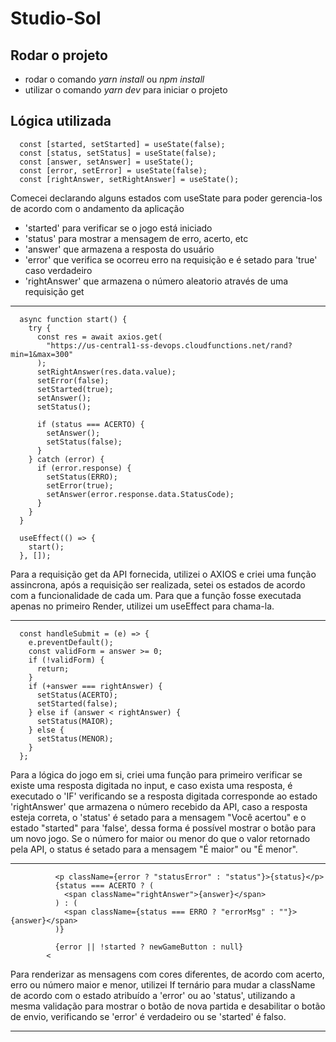 # Studio-Sol

## Rodar o projeto

- rodar o comando _yarn install_ ou _npm install_
- utilizar o comando _yarn dev_ para iniciar o projeto

## Lógica utilizada

```
  const [started, setStarted] = useState(false);
  const [status, setStatus] = useState(false);
  const [answer, setAnswer] = useState();
  const [error, setError] = useState(false);
  const [rightAnswer, setRightAnswer] = useState();
```
Comecei declarando alguns estados com useState para poder gerencia-los de acordo com o andamento da aplicação
- 'started' para verificar se o jogo está iniciado
- 'status' para mostrar a mensagem de erro, acerto, etc
- 'answer' que armazena a resposta do usuário
- 'error' que verifica se ocorreu erro na requisição e é setado para 'true' caso verdadeiro
- 'rightAnswer' que armazena o número aleatorio através de uma requisição get

-------------
```
  async function start() {
    try {
      const res = await axios.get(
        "https://us-central1-ss-devops.cloudfunctions.net/rand?min=1&max=300"
      );
      setRightAnswer(res.data.value);
      setError(false);
      setStarted(true);
      setAnswer();
      setStatus();

      if (status === ACERTO) {
        setAnswer();
        setStatus(false);
      }
    } catch (error) {
      if (error.response) {
        setStatus(ERRO);
        setError(true);
        setAnswer(error.response.data.StatusCode);
      }
    }
  }
  
  useEffect(() => {
    start();
  }, []);
```
Para a requisição get da API fornecida, utilizei o AXIOS e criei uma função assincrona, após a requisição ser realizada, setei os estados de acordo com a funcionalidade de cada um. Para que a função fosse executada apenas no primeiro Render, utilizei um useEffect para chama-la.

-------------
```
  const handleSubmit = (e) => {
    e.preventDefault();
    const validForm = answer >= 0;
    if (!validForm) {
      return;
    }
    if (+answer === rightAnswer) {
      setStatus(ACERTO);
      setStarted(false);
    } else if (answer < rightAnswer) {
      setStatus(MAIOR);
    } else {
      setStatus(MENOR);
    }
  };
```

Para a lógica do jogo em si, criei uma função para primeiro verificar se existe uma resposta digitada no input, e caso exista uma resposta, é executado o 'IF' verificando se a resposta digitada corresponde ao estado 'rightAnswer' que armazena o número recebido da API, caso a resposta esteja correta, o 'status' é setado para a mensagem "Você acertou" e o estado "started" para 'false', dessa forma é possível mostrar o botão para um novo jogo. Se o número for maior ou menor do que o valor retornado pela API, o status é setado para a mensagem "É maior" ou "É menor".

-------------

```
          <p className={error ? "statusError" : "status"}>{status}</p>
          {status === ACERTO ? (
            <span className="rightAnswer">{answer}</span>
          ) : (
            <span className={status === ERRO ? "errorMsg" : ""}>{answer}</span>
          )}

          {error || !started ? newGameButton : null}
        <
```
Para renderizar as mensagens com cores diferentes, de acordo com acerto, erro ou número maior e menor, utilizei If ternário para mudar a className de acordo com o estado atribuído a 'error' ou ao 'status', utilizando a mesma validação para mostrar o botão de nova partida e desabilitar o botão de envio, verificando se 'error' é verdadeiro ou se 'started' é falso.

-------------
